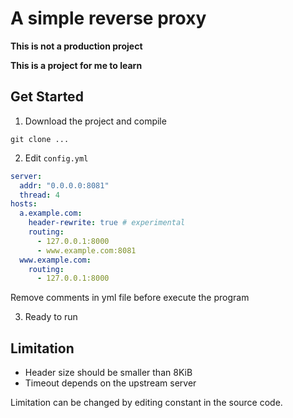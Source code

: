 # A simple reverse proxy

**This is not a production project**

**This is a project for me to learn**

## Get Started

1. Download the project and compile

```shell
git clone ...
```

2. Edit ``config.yml``

```yml
server:
  addr: "0.0.0.0:8081"
  thread: 4
hosts:
  a.example.com:
    header-rewrite: true # experimental
    routing:
      - 127.0.0.1:8000
      - www.example.com:8081
  www.example.com:
    routing:
      - 127.0.0.1:8000
```
Remove comments in yml file before execute the program

3. Ready to run

## Limitation

- Header size should be smaller than 8KiB
- Timeout depends on the upstream server

Limitation can be changed by editing constant in the source code.

